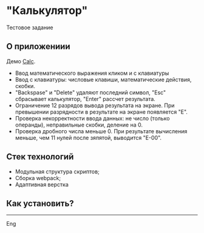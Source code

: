 # "Калькулятор"

Тестовое задание

## О приложениии

Демо [Calc](https://).

* Ввод математического выражения кликом и с клавиатуры
* Ввод с клавиатуры: числовые клавиши, математические действия, скобки.
* "Backspase" и "Delete" удаляют последний символ, "Esc" сбрасывает калькулятор, "Enter" рассчет результата.
* Ограничение 12 разрядов вывода результата на экране. При превышении разрядности в результате на экране появляется "Е".
* Проверка некорректности ввода данных: не число (только операнды), неправильные скобки, деление на 0.
* Проверка дробного числа меньше 0. При результате вычисления меньше, чем 11 нулей после зяпятой, выводится "Е-00".


## Стек технологий

* Модульная структура скриптов;
* Сборка webpack;
* Адаптивная верстка

## Как установить?


***
Eng
##
